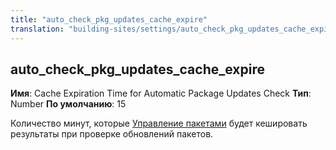 ```yaml
---
title: "auto_check_pkg_updates_cache_expire"
translation: "building-sites/settings/auto_check_pkg_updates_cache_expire"
---
```


## auto\_check\_pkg\_updates\_cache\_expire

**Имя**: Cache Expiration Time for Automatic Package Updates Check
**Тип**: Number
**По умолчанию**: 15

Количество минут, которые [Управление пакетами](extending-modx/transport-packages "Управление пакетами") будет кешировать результаты при проверке обновлений пакетов.
